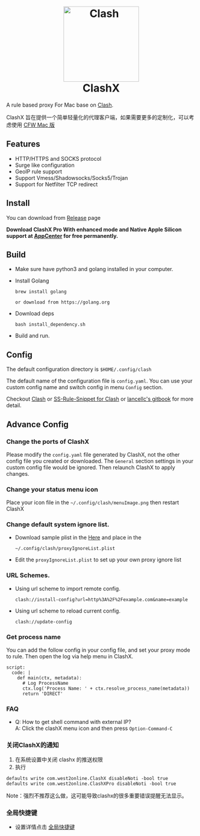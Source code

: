 <h1 align="center">
  <img src="https://github.com/Dreamacro/clash/raw/master/docs/logo.png" alt="Clash" width="200">
  <br>
  ClashX
  <br>
</h1>


A rule based proxy For Mac base on [Clash](https://github.com/Dreamacro/clash).

ClashX 旨在提供一个简单轻量化的代理客户端，如果需要更多的定制化，可以考虑使用 [CFW Mac 版](https://github.com/Fndroid/clash_for_windows_pkg/releases) 

## Features

- HTTP/HTTPS and SOCKS protocol
- Surge like configuration
- GeoIP rule support
- Support Vmess/Shadowsocks/Socks5/Trojan
- Support for Netfilter TCP redirect

## Install

You can download from [Release](https://github.com/yichengchen/clashX/releases) page

**Download ClashX Pro With enhanced mode and Native Apple Silicon support  at [AppCenter](https://install.appcenter.ms/users/clashx/apps/clashx-pro/distribution_groups/public) for free permanently.**


## Build
- Make sure have python3 and golang installed in your computer.

- Install Golang
  ```
  brew install golang

  or download from https://golang.org
  ```

- Download deps
  ```
  bash install_dependency.sh
  ```

- Build and run.

## Config


The default configuration directory is `$HOME/.config/clash`

The default name of the configuration file is `config.yaml`. You can use your custom config name and switch config in menu `Config` section.


Checkout [Clash](https://github.com/Dreamacro/clash) or [SS-Rule-Snippet for Clash](https://github.com/Hackl0us/SS-Rule-Snippet/blob/master/LAZY_RULES/clash.yaml) or [lancellc's gitbook](https://lancellc.gitbook.io/clash/) for more detail.

## Advance Config

### Change the ports of ClashX

  Please modify the `config.yaml` file generated by ClashX, not the other config file you created or downloaded. The `General` section settings in your custom config file would be ignored. Then relaunch ClashX to apply changes.


### Change your status menu icon

  Place your icon file in the `~/.config/clash/menuImage.png`  then restart ClashX

### Change default system ignore list.

- Download sample plist in the [Here](proxyIgnoreList.plist) and place in the

  ```
  ~/.config/clash/proxyIgnoreList.plist
  ```

- Edit the `proxyIgnoreList.plist` to set up your own proxy ignore list

### URL Schemes.

- Using url scheme to import remote config.

  ```
  clash://install-config?url=http%3A%2F%2Fexample.com&name=example
  ```
- Using url scheme to reload current config.

  ```
  clash://update-config
  ```

### Get process name

You can add the follow config in your config file, and set your proxy mode to rule. Then open the log via help menu in ClashX.
```
script:
  code: |
    def main(ctx, metadata):
      # Log ProcessName
      ctx.log('Process Name: ' + ctx.resolve_process_name(metadata))
      return 'DIRECT'
```

### FAQ

- Q: How to get shell command with external IP?  
  A: Click the clashX menu icon and then press `Option-Command-C`  

### 关闭ClashX的通知

1. 在系统设置中关闭 clashx 的推送权限
2. 执行
```
defaults write com.west2online.ClashX disableNoti -bool true
defaults write com.west2online.ClashXPro disableNoti -bool true
```

Note：强烈不推荐这么做，这可能导致clashx的很多重要错误提醒无法显示。

### 全局快捷键 

- 设置详情点击 [全局快捷键](Shortcuts.md)
